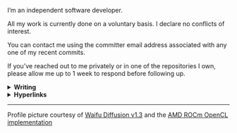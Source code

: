 I’m an independent software developer.

All my work is currently done on a voluntary basis. I declare no conflicts of interest.

You can contact me using the committer email address associated with any one of my recent commits.

If you’ve reached out to me privately or in one of the repositories I own, please allow me up to 1 week to respond before following up.

<details>

<summary><b>Writing</b></summary>

- [SUID-root Binaries in Fedora Server 38]
- [SUID-root Binaries in Fedora Workstation 38]
- [SUID-root Binaries in Fedora Workstation 39]

</details>

<details>

<summary><b>Hyperlinks</b></summary>

- [Ryoko’s Tech Stack] — curated lists of technologies I am using or have used

</details>

---

Profile picture courtesy of [Waifu Diffusion v1.3] and the [AMD ROCm OpenCL implementation]

[SUID-root Binaries in Fedora Server 38]: https://gist.github.com/ok-ryoko/1ff42a805d496cb1ca22e5cdf6ddefb0
[SUID-root Binaries in Fedora Workstation 38]: https://gist.github.com/ok-ryoko/e909c1d905313af72e760f0c5bb7e8d9
[SUID-root Binaries in Fedora Workstation 39]: https://gist.github.com/ok-ryoko/df15bfb7b3032f3f093f0865f3efb39b
[Ryoko’s Tech Stack]: https://gist.github.com/ok-ryoko/b6a15c9eaae0fd4b16b5a329a4da70fb
[Waifu Diffusion v1.3]: https://huggingface.co/hakurei/waifu-diffusion-v1-3
[AMD ROCm OpenCL implementation]: https://rocmdocs.amd.com/en/latest/Programming_Guides/Opencl-programming-guide.html#amd-rocm-implementation
